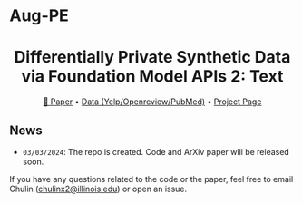 # Aug-PE
<h1 align="center"> Differentially Private Synthetic Data via Foundation Model APIs 2: Text</h1>
<p align="center">
<a href="">📃 Paper</a>
•
<a href="" >Data (Yelp/Openreview/PubMed)</a>
•
<a href="" >Project Page</a>
</p>

## News


* `03/03/2024`: The repo is created. Code and ArXiv paper will be released soon.




If you have any questions related to the code or the paper, feel free to email Chulin (chulinx2@illinois.edu) or open an issue.


